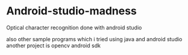 # Android-studio-madness


Optical character recognition done with android studio




also other sample programs which i tried using java and android studio
another project is opencv android sdk
